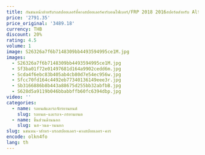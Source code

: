 ```yaml
---
title: กันชนหน้าสำหรับรถสปอยเลอร์ที่คางสปอยเลอร์คาร์บอนไฟเบอร์/FRP 2018 2016สปอร์ตสำหรับ Alfa Romeo Giulia
price: '2791.35'
price_original: '3489.18'
currency: THB
discount: 20%
rating: 4.5
volume: 1
image: S26326a7f6b7148309bb4493594995ce1M.jpg
images:
  - S26326a7f6b7148309bb4493594995ce1M.jpg
  - Sf3ba01f72e01497681d164a9902cedd6m.jpg
  - Scda4f6ebc83b405ab4cb80d7e54ec956w.jpg
  - Sfcc70fd164c4492eb77340136149eee3r.jpg
  - Sb3166886b8b443a88675d255bb32abfbB.jpg
  - S628d5a9119b046bbabbffb60fc6394dbp.jpg
video: ''
categories:
  - name: รถยนต์และรถจักรยานยนต์
    slug: รถยนต-และรถจ-กรยานยนต
  - name: ชิ้นส่วนด้านนอก
    slug: นส-วนด-านนอก
slug: นชนหน-าสำหร-บรถสปอยเลอร-คางสปอยเลอร-คาร
encode: olkn4fo
lang: th
---
```

  
